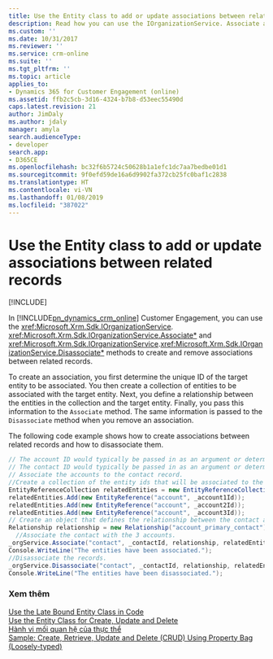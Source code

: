 ```yaml
---
title: Use the Entity class to add or update associations between related records (Developer Guide for Dynamics 365 for Customer Engagement)| MicrosoftDocs
description: Read how you can use the IOrganizationService. Associate and IOrganizationService.Disassociate methods to create and remove associations between related records
ms.custom: ''
ms.date: 10/31/2017
ms.reviewer: ''
ms.service: crm-online
ms.suite: ''
ms.tgt_pltfrm: ''
ms.topic: article
applies_to:
- Dynamics 365 for Customer Engagement (online)
ms.assetid: ffb2c5cb-3d16-4324-b7b8-d53eec55490d
caps.latest.revision: 21
author: JimDaly
ms.author: jdaly
manager: amyla
search.audienceType:
- developer
search.app:
- D365CE
ms.openlocfilehash: bc32f6b5724c50628b1a1efc1dc7aa7bedbe01d1
ms.sourcegitcommit: 9f0efd59de16a6d9902fa372cb25fc0baf1c2838
ms.translationtype: HT
ms.contentlocale: vi-VN
ms.lasthandoff: 01/08/2019
ms.locfileid: "387022"
---
```

# <a name="use-the-entity-class-to-add-or-update-associations-between-related-records"></a>Use the Entity class to add or update associations between related records

[!INCLUDE[](../../includes/cc_applies_to_update_9_0_0.md)]

In [!INCLUDE[pn_dynamics_crm_online](../../includes/pn-dynamics-crm-online.md)] Customer Engagement, you can use the <xref:Microsoft.Xrm.Sdk.IOrganizationService>. <xref:Microsoft.Xrm.Sdk.IOrganizationService.Associate*> and <xref:Microsoft.Xrm.Sdk.IOrganizationService>.<xref:Microsoft.Xrm.Sdk.IOrganizationService.Disassociate*> methods to create and remove associations between related records.  
  
 To create an association, you first determine the unique ID of the target entity to be associated. You then create a collection of entities to be associated with the target entity. Next, you define a relationship between the entities in the collection and the target entity. Finally, you pass this information to the `Associate` method. The same information is passed to the `Disassociate` method when you remove an association.  
  
 The following code example shows how to create associations between related records and how to disassociate them.  
  
```csharp  
// The account ID would typically be passed in as an argument or determined by a query.  
// The contact ID would typically be passed in as an argument or determined by a query.  
// Associate the accounts to the contact record.   
//Create a collection of the entity ids that will be associated to the contact.  
EntityReferenceCollection relatedEntities = new EntityReferenceCollection();  
relatedEntities.Add(new EntityReference("account", _account1Id));  
relatedEntities.Add(new EntityReference("account", _account2Id));  
relatedEntities.Add(new EntityReference("account", _account3Id));   
// Create an object that defines the relationship between the contact and account.  
Relationship relationship = new Relationship("account_primary_contact");  
  //Associate the contact with the 3 accounts.  
_orgService.Associate("contact", _contactId, relationship, relatedEntities);   
Console.WriteLine("The entities have been associated.");   
//Disassociate the records.  
_orgService.Disassociate("contact", _contactId, relationship, relatedEntities);   
Console.WriteLine("The entities have been disassociated.");  
```  
  
### <a name="see-also"></a>Xem thêm  
 [Use the Late Bound Entity Class in Code](use-late-bound-entity-class-code.md)   
 [Use the Entity Class for Create, Update and Delete](use-entity-class-create-update-delete.md)   
 [Hành vi mối quan hệ của thực thể](../entity-relationship-behavior.md)   
 [Sample: Create, Retrieve, Update and Delete (CRUD) Using Property Bag (Loosely-typed)](sample-create-retrieve-update-delete-late-bound.md)
